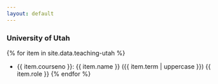 ```yaml
---
layout: default
---
```


### University of Utah

{% for item in site.data.teaching-utah %}
* {{ item.courseno }}: {{ item.name }} ({{ item.term | uppercase }})
  {{ item.role }}
{% endfor %}
